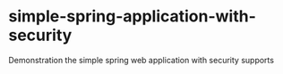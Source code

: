 # simple-spring-application-with-security
Demonstration the simple spring web application with security supports

